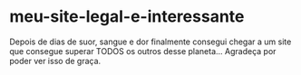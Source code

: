 # meu-site-legal-e-interessante
Depois de dias de suor, sangue e dor finalmente consegui chegar a um site que consegue superar TODOS os outros desse planeta... Agradeça por poder ver isso de graça.
